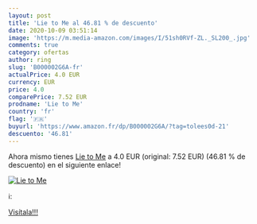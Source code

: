 ```yaml
---
layout: post
title: 'Lie to Me al 46.81 % de descuento'
date: 2020-10-09 03:51:14
image: 'https://m.media-amazon.com/images/I/51sh0RVf-ZL._SL200_.jpg'
comments: true
category: ofertas
author: ring
slug: 'B000002G6A-fr'
actualPrice: 4.0 EUR
currency: EUR
price: 4.0
comparePrice: 7.52 EUR
prodname: 'Lie to Me'
country: 'fr'
flag: '🇫🇷'
buyurl: 'https://www.amazon.fr/dp/B000002G6A/?tag=tolees0d-21'
descuento: '46.81'
---
```


Ahora mismo tienes [Lie to Me](https://www.amazon.fr/dp/B000002G6A/?tag=tolees0d-21) a 4.0 EUR (original: 7.52 EUR) (46.81 %  de descuento) en el siguiente enlace!

[![Lie to Me](https://m.media-amazon.com/images/I/51sh0RVf-ZL._SL200_.jpg)](https://www.amazon.fr/dp/B000002G6A/?tag=tolees0d-21)

ℹ️:


[Visítala!!!](https://www.amazon.fr/dp/B000002G6A/?tag=tolees0d-21)
